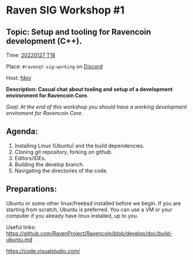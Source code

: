 # Raven SIG Workshop #1 #

## Topic: Setup and tooling for Ravencoin development (C++).  ##

Time: [20220127 T18](https://www.timeanddate.com/worldclock/fixedtime.html?iso=20220127T18&p1=1440&ah=2)

Place: `#ravenqt-sig-working` on [Discord](https://discord.gg/zpHVcWd7)

Host: [fdov](https://github.com/fdoving)

__Description: Casual chat about tooling and setup of a development environment for Ravencoin Core.__


_Goal: At the end of this workshop you should have a working development enviroment for Ravencoin Core._


## Agenda: ##

1. Installing Linux (Ubuntu) and the build dependencies.
2. Cloning git repository, forking on github.
3. Editors/IDEs.
4. Building the develop branch.
5. Navigating the directories of the code.



## Preparations: ##

Ubuntu or some other linux/freebsd installed before we begin.
If you are starting from scratch, Ubuntu is preferred.
You can use a VM or your computer if you already have linux installed, up to you.


Useful links:
https://github.com/RavenProject/Ravencoin/blob/develop/doc/build-ubuntu.md

https://code.visualstudio.com/

